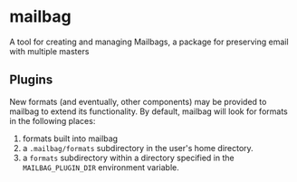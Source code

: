 # mailbag
A tool for creating and managing Mailbags, a package for preserving email with multiple masters

## Plugins

New formats (and eventually, other components) may be provided to mailbag to extend its functionality.  By default, mailbag will look for formats in the following places:

1. formats built into mailbag
2. a `.mailbag/formats` subdirectory in the user's home directory.
3. a `formats` subdirectory within a directory specified in the `MAILBAG_PLUGIN_DIR` environment variable.
